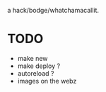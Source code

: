 a hack/bodge/whatchamacallit.

# TODO

- make new
- make deploy ?
- autoreload ?
- images on the webz
